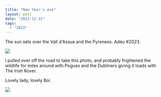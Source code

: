 ```yaml
---
title: "New Year's eve"
layout: post
date: "2023-12-31"
tags: 
  - "2023"
---
```


The sun sets over the Vall d'Assua and the Pyrenees. Adéu #2023.

![](/assets/images/2023/20231231_1711346672982028373453314-1024x461.jpg)

I pulled over off the road to take this photo, and probably frightened the wildlife for miles around with Pogues and the Dubliners giving it loads with The Irish Rover.

Lovely lady, lovely Boí.

![](/assets/images/2023/img-20231231-wa00037675991726852249432-1024x576.jpg)
